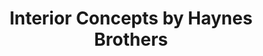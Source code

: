 ---
title: "Interior Concepts by Haynes Brothers"
url: /daytona-beach/interior-concepts-by-haynes-brothers/
shop: furniture
---